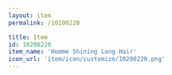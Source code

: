 ```yaml
---
layout: item
permalink: /10200220

title: Item
id: 10200220
item_name: 'Homme Shining Long Hair'
icon_url: 'item/icon/customize/10200220.png'
---
```

